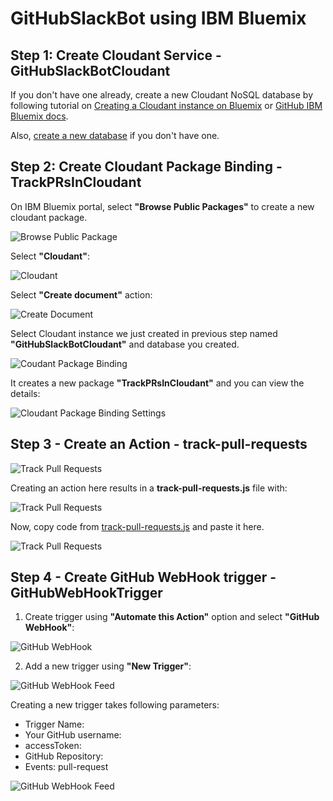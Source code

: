 # GitHubSlackBot using IBM Bluemix

## Step 1: Create Cloudant Service - GitHubSlackBotCloudant

If you don't have one already, create a new Cloudant NoSQL database by following tutorial on [Creating a Cloudant instance on Bluemix](https://console.ng.bluemix.net/docs/services/Cloudant/tutorials/create_service.html#creating-a-cloudant-instance-on-bluemix) or [GitHub IBM Bluemix docs](https://github.com/IBM-Bluemix/docs/blob/master/services/Cloudant/tutorials/create_service.md).

Also, [create a new database](images/Step1-CreateANewDatabase.png) if you don't have one.

## Step 2: Create Cloudant Package Binding - TrackPRsInCloudant

On IBM Bluemix portal, select **"Browse Public Packages"** to create a new cloudant package.

![Browse Public Package](images/Step2-BrowsePublicPackage.png)

Select **"Cloudant"**:

![Cloudant](images/Step2-PackageCatalog.png)

Select **"Create document"** action:

![Create Document](images/Step2-CloudantPackageSelectAction.png)

Select Cloudant instance we just created in previous step named **"GitHubSlackBotCloudant"** and database you created.

![Coudant Package Binding](images/Step2-NewPackageBinding.png)

It creates a new package **"TrackPRsInCloudant"** and you can view the details:

![Cloudant Package Binding Settings](images/Step2-PackageBindingSettings.png)

## Step 3 - Create an Action - track-pull-requests

![Track Pull Requests](images/Step3-CreateAnAction.png)

Creating an action here results in a **track-pull-requests.js** file with:

![Track Pull Requests](images/Step3-CreateAnActionEdit.png)

Now, copy code from [track-pull-requests.js](../openwhisk/actions/js/track-pull-requests.js) and paste it here.

![Track Pull Requests](images/Step3-TrackPullRequests.png)

## Step 4 - Create GitHub WebHook trigger - GitHubWebHookTrigger

1. Create trigger using **"Automate this Action"** option and select **"GitHub WebHook"**:

![GitHub WebHook](images/Step4-ConfigureInvocationFromFeed.png)

2. Add a new trigger using **"New Trigger"**:

![GitHub WebHook Feed](images/Step4-ConfigureInvocationFromFeedNewTrigger.png)

Creating a new trigger takes following parameters:

* Trigger Name: <name your trigger>
* Your GitHub username: <github username>
* accessToken: <access token>
* GitHub Repository: <github repo name>
* Events: pull-request

![GitHub WebHook Feed](images/Step4-GitHubWebHookTrigger.png)







